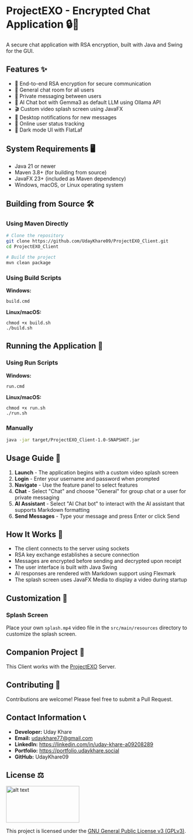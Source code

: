 # ProjectEXO - Encrypted Chat Application 🔒💬

A secure chat application with RSA encryption, built with Java and Swing for the GUI.

## Features ✨

- 🔐 End-to-end RSA encryption for secure communication
- 👥 General chat room for all users
- 💌 Private messaging between users
- 🤖 AI Chat bot with Gemma3 as default LLM using Ollama API
- 🎬 Custom video splash screen using JavaFX
- 🔔 Desktop notifications for new messages
- 👤 Online user status tracking
- 🌙 Dark mode UI with FlatLaf

## System Requirements 🖥️

- Java 21 or newer
- Maven 3.8+ (for building from source)
- JavaFX 23+ (included as Maven dependency)
- Windows, macOS, or Linux operating system

## Building from Source 🛠️

### Using Maven Directly

```bash
# Clone the repository
git clone https://github.com/UdayKhare09/ProjectEXO_Client.git
cd ProjectEXO_Client

# Build the project
mvn clean package
```

### Using Build Scripts

**Windows:**
```
build.cmd
```

**Linux/macOS:**
```
chmod +x build.sh
./build.sh
```

## Running the Application 🚀

### Using Run Scripts

**Windows:**
```
run.cmd
```

**Linux/macOS:**
```
chmod +x run.sh
./run.sh
```

### Manually

```bash
java -jar target/ProjectEXO_Client-1.0-SNAPSHOT.jar
```

## Usage Guide 📝

1. **Launch** - The application begins with a custom video splash screen
2. **Login** - Enter your username and password when prompted
3. **Navigate** - Use the feature panel to select features
4. **Chat** - Select "Chat" and choose "General" for group chat or a user for private messaging
5. **AI Assistant** - Select "AI Chat bot" to interact with the AI assistant that supports Markdown formatting
6. **Send Messages** - Type your message and press Enter or click Send

## How It Works 🧩

- The client connects to the server using sockets
- RSA key exchange establishes a secure connection
- Messages are encrypted before sending and decrypted upon receipt
- The user interface is built with Java Swing
- AI responses are rendered with Markdown support using Flexmark
- The splash screen uses JavaFX Media to display a video during startup

## Customization 🎨

### Splash Screen
Place your own `splash.mp4` video file in the `src/main/resources` directory to customize the splash screen.

## Companion Project 🤝

This Client works with the [ProjectEXO](https://github.com/UdayKhare09/ProjectEXO) Server.

## Contributing 🤝

Contributions are welcome! Please feel free to submit a Pull Request.

## Contact Information 📞

- **Developer:** Uday Khare
- **Email:** udaykhare77@gmail.com
- **LinkedIn:** https://linkedin.com/in/uday-khare-a09208289
- **Portfolio:** https://portfolio.udaykhare.social
- **GitHub:** UdayKhare09

## License ⚖️
<img src="https://upload.wikimedia.org/wikipedia/commons/thumb/9/93/GPLv3_Logo.svg/2560px-GPLv3_Logo.svg.png" alt="alt text" width="200" height="100">

This project is licensed under the [GNU General Public License v3 (GPLv3)](LICENSE).
